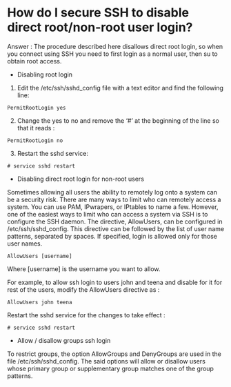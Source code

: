 
How do I secure SSH to disable direct root/non-root user login?
===============================================================

Answer :
The procedure described here disallows direct root login, so when you connect using SSH you need to first login as a normal user, then su to obtain root access.

* Disabling root login
1. Edit the /etc/ssh/sshd_config file with a text editor and find the following line:

`PermitRootLogin yes`

2. Change the yes to no and remove the ‘#’ at the beginning of the line so that it reads :
 
`PermitRootLogin no`

3. Restart the sshd service:

`# service sshd restart`

* Disabling direct root login for non-root users

Sometimes allowing all users the ability to remotely log onto a system can be a security risk. There are many ways to limit who can remotely access a system. You can use PAM, IPwrapers, or IPtables to name a few. However, one of the easiest ways to limit who can access a system via SSH is to configure the SSH daemon.
The directive, AllowUsers, can be configured in /etc/ssh/sshd_config. This directive can be followed by the list of user name patterns, separated by spaces. If specified, login is allowed only for those user names.

`AllowUsers [username]`

Where [username] is the username you want to allow.

For example, to allow ssh login to users john and teena and disable for it for rest of the users, modify the AllowUsers directive as :

`AllowUsers john teena`

Restart the sshd service for the changes to take effect :

`# service sshd restart`

* Allow / disallow groups ssh login

To restrict groups, the option AllowGroups and DenyGroups are used in the file /etc/ssh/sshd_config. The said options will allow or disallow users whose primary group or supplementary group matches one of the group patterns.
